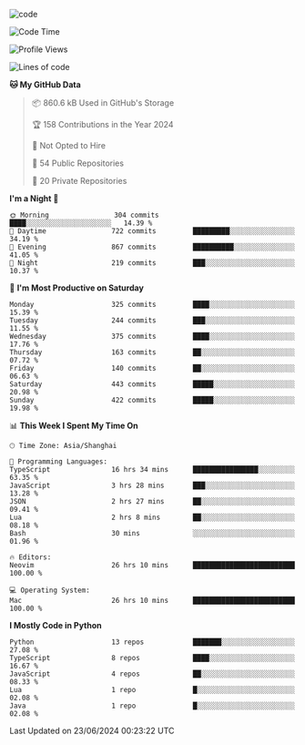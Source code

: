 
<!--
**liuyaanng/liuyaanng** is a ✨ _special_ ✨ repository because its `README.md` (this file) appears on your GitHub profile.

Here are some ideas to get you started:

- 🔭 I’m currently working on ...
- 🌱 I’m currently learning ...
- 👯 I’m looking to collaborate on ...
- 🤔 I’m looking for help with ...
- 💬 Ask me about ...
- 📫 How to reach me: ...
- 😄 Pronouns: ...
- ⚡ Fun fact: ...
-->


![code](https://cdn.jsdelivr.net/gh/liuyaanng/liuyaanng@1.0/code.gif) 

<!--START_SECTION:waka-->
![Code Time](http://img.shields.io/badge/Code%20Time-490%20hrs%209%20mins-blue)

![Profile Views](http://img.shields.io/badge/Profile%20Views-0-blue)

![Lines of code](https://img.shields.io/badge/From%20Hello%20World%20I%27ve%20Written-14.7%20million%20lines%20of%20code-blue)

**🐱 My GitHub Data** 

> 📦 860.6 kB Used in GitHub's Storage 
 > 
> 🏆 158 Contributions in the Year 2024
 > 
> 🚫 Not Opted to Hire
 > 
> 📜 54 Public Repositories 
 > 
> 🔑 20 Private Repositories 
 > 
**I'm a Night 🦉** 

```text
🌞 Morning                304 commits         ████░░░░░░░░░░░░░░░░░░░░░   14.39 % 
🌆 Daytime                722 commits         █████████░░░░░░░░░░░░░░░░   34.19 % 
🌃 Evening                867 commits         ██████████░░░░░░░░░░░░░░░   41.05 % 
🌙 Night                  219 commits         ███░░░░░░░░░░░░░░░░░░░░░░   10.37 % 
```
📅 **I'm Most Productive on Saturday** 

```text
Monday                   325 commits         ████░░░░░░░░░░░░░░░░░░░░░   15.39 % 
Tuesday                  244 commits         ███░░░░░░░░░░░░░░░░░░░░░░   11.55 % 
Wednesday                375 commits         ████░░░░░░░░░░░░░░░░░░░░░   17.76 % 
Thursday                 163 commits         ██░░░░░░░░░░░░░░░░░░░░░░░   07.72 % 
Friday                   140 commits         ██░░░░░░░░░░░░░░░░░░░░░░░   06.63 % 
Saturday                 443 commits         █████░░░░░░░░░░░░░░░░░░░░   20.98 % 
Sunday                   422 commits         █████░░░░░░░░░░░░░░░░░░░░   19.98 % 
```


📊 **This Week I Spent My Time On** 

```text
🕑︎ Time Zone: Asia/Shanghai

💬 Programming Languages: 
TypeScript               16 hrs 34 mins      ████████████████░░░░░░░░░   63.35 % 
JavaScript               3 hrs 28 mins       ███░░░░░░░░░░░░░░░░░░░░░░   13.28 % 
JSON                     2 hrs 27 mins       ██░░░░░░░░░░░░░░░░░░░░░░░   09.41 % 
Lua                      2 hrs 8 mins        ██░░░░░░░░░░░░░░░░░░░░░░░   08.18 % 
Bash                     30 mins             ░░░░░░░░░░░░░░░░░░░░░░░░░   01.96 % 

🔥 Editors: 
Neovim                   26 hrs 10 mins      █████████████████████████   100.00 % 

💻 Operating System: 
Mac                      26 hrs 10 mins      █████████████████████████   100.00 % 
```

**I Mostly Code in Python** 

```text
Python                   13 repos            ███████░░░░░░░░░░░░░░░░░░   27.08 % 
TypeScript               8 repos             ████░░░░░░░░░░░░░░░░░░░░░   16.67 % 
JavaScript               4 repos             ██░░░░░░░░░░░░░░░░░░░░░░░   08.33 % 
Lua                      1 repo              █░░░░░░░░░░░░░░░░░░░░░░░░   02.08 % 
Java                     1 repo              █░░░░░░░░░░░░░░░░░░░░░░░░   02.08 % 
```




 Last Updated on 23/06/2024 00:23:22 UTC
<!--END_SECTION:waka-->
